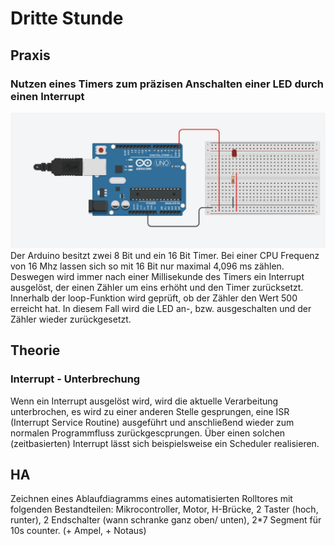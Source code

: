 # Dritte Stunde

## Praxis

### Nutzen eines Timers zum präzisen Anschalten einer LED durch einen Interrupt

![Video of a curcuit containing a arduino and a breadboard. A black cable connects the Ground Port of the Arduino through a resistor with a red LED. A red cable connects the digital PIN 0 of the Arduino with the other side of the LED. The LED is blinking periodically.](media/interrupt_to_blink.gif)  
Der Arduino besitzt zwei 8 Bit und ein 16 Bit Timer. Bei einer CPU Frequenz von 16 Mhz lassen sich so mit 16 Bit nur maximal 4,096 ms zählen. Deswegen  wird immer nach einer Millisekunde des Timers ein Interrupt ausgelöst, der einen Zähler um eins erhöht und den Timer zurücksetzt. Innerhalb der loop-Funktion wird geprüft, ob der Zähler den Wert 500 erreicht hat. In diesem Fall wird die LED an-, bzw. ausgeschalten und der Zähler wieder zurückgesetzt.

## Theorie

### Interrupt - Unterbrechung

Wenn ein Interrupt ausgelöst wird, wird die aktuelle Verarbeitung unterbrochen, es wird zu einer anderen Stelle gesprungen, eine ISR (Interrupt Service Routine) ausgeführt und anschließend wieder zum normalen Programmfluss zurückgescprungen. Über einen solchen (zeitbasierten) Interrupt lässt sich beispielsweise ein Scheduler realisieren.

## HA

Zeichnen eines Ablaufdiagramms eines automatisierten Rolltores mit folgenden Bestandteilen:
Mikrocontroller, Motor, H-Brücke, 2 Taster (hoch, runter), 2 Endschalter (wann schranke ganz oben/ unten), 2*7 Segment für 10s counter. (+ Ampel, + Notaus)
